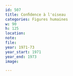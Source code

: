 ```yaml
---
id: 507
title: Conﬁdence à l'oiseau
categories: Figures humaines
w: 90
h: 125
location:
note:
file:
year: 1971-73
year_start: 1971
year_end: 1973
image:

---
```

